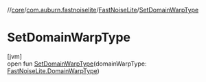 //[core](../../../index.md)/[com.auburn.fastnoiselite](../index.md)/[FastNoiseLite](index.md)/[SetDomainWarpType](-set-domain-warp-type.md)

# SetDomainWarpType

[jvm]\
open fun [SetDomainWarpType](-set-domain-warp-type.md)(domainWarpType: [FastNoiseLite.DomainWarpType](-domain-warp-type/index.md))
